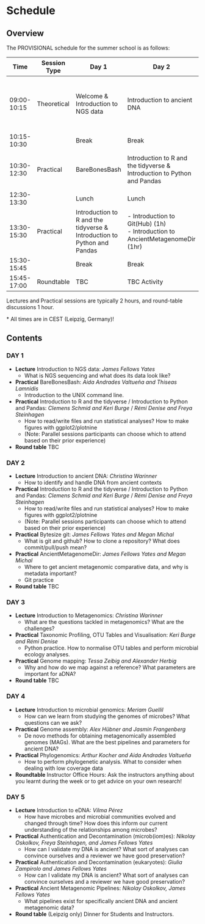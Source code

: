 # Schedule

## Overview

The PROVISIONAL schedule for the summer school is as follows:

| **Time**    | **Session Type** | **Day 1**                                                               | **Day 2**                                                                       | **Day 3**                                         | **Day 4**                          | **Day 5**                                                                           |
| ----------- | ---------------- | ----------------------------------------------------------------------- | ------------------------------------------------------------------------------- | ------------------------------------------------- | ---------------------------------- | ----------------------------------------------------------------------------------- |
| 09:00-10:15 | Theoretical      | Welcome & Introduction to NGS data                                      | Introduction to ancient DNA                                                     | Introduction to metagenomics                      | Introduction to microbial genomics | - Decontamination (30m)<br>- General Authentication Lecture and Practical (1h) <br> |
| 10:15-10:30 |                  | Break                                                                   | Break                                                                           | Break                                             | Break                              | Break                                                                               |
| 10:30-12:30 | Practical        | BareBonesBash                                                           | Introduction to R and the tidyverse & Introduction to Python and Pandas         | Taxonomic Profiling, OTU Tables and Visualisation | Genome assembly                    | - Introduction to eDNA (1h) <br> - Authentication at Scale Lecture (30m)            |
| 12:30-13:30 |                  | Lunch                                                                   | Lunch                                                                           | Lunch                                             | Lunch                              | Lunch                                                                               |
| 13:30-15:30 | Practical        | Introduction to R and the tidyverse & Introduction to Python and Pandas | - Introduction to Git(Hub) (1h)<br>- Introduction to AncientMetagenomeDir (1hr) | Genome mapping                                    | Phylogenomics                      | - Authentication at Scale Practical (1h) <br>- Ancient Metagenomic Pipelines (1h)   |
| 15:30-15:45 |                  | Break                                                                   | Break                                                                           | Break                                             | Break                              |                                                                                     |
| 15:45-17:00 | Roundtable       | TBC                                                                     | TBC Activity                                                                    | TBC                                               | Instructor Office Hours            | Dinner (Leipzig Only)                                                               |

Lectures and Practical sessions are typically 2 hours, and round-table discussions 1 hour.

\* All times are in CEST (Leipzig, Germany)!

## Contents

### DAY 1

- **Lecture** Introduction to NGS data: _James Fellows Yates_
  - What is NGS sequencing and what does its data look like?
- **Practical** BareBonesBash: _Aida Andrades Valtueña and Thiseas Lamnidis_
  - Introduction to the UNIX command line.
- **Practical** Introduction to R and the tidyverse / Introduction to Python and Pandas: _Clemens Schmid and Keri Burge_ / _Rémi Denise and Freya Steinhagen_
  - How to read/write files and run statistical analyses? How to make figures with ggplot2/plotnine
  - (Note: Parallel sessions participants can choose which to attend based on their prior experience)
- **Round table** TBC

### DAY 2

- **Lecture** Introduction to ancient DNA: _Christina Warinner_
  - How to identify and handle DNA from ancient contexts
- **Practical** Introduction to R and the tidyverse / Introduction to Python and Pandas: _Clemens Schmid and Keri Burge_ / _Rémi Denise and Freya Steinhagen_
  - How to read/write files and run statistical analyses? How to make figures with ggplot2/plotnine
  - (Note: Parallel sessions participants can choose which to attend based on their prior experience)
- **Practical** Bytesize git: _James Fellows Yates and Megan Michal_
  - What is git and github? How to clone a repository? What does commit/pull/push mean?
- **Practical** AncientMetagenomeDir: _James Fellows Yates and Megan Michal_
  - Where to get ancient metagenomic comparative data, and why is metadata important?
  - Git practice
- **Round table** TBC

### DAY 3

- **Lecture** Introduction to Metagenomics: _Christina Warinner_
  - What are the questions tackled in metagenomics? What are the challenges?
- **Practical** Taxonomic Profiling, OTU Tables and Visualisation: _Keri Burge and Rémi Denise_
  - Python practice. How to normalise OTU tables and perform microbial ecology analyses.
- **Practical** Genome mapping: _Tessa Zeibig and Alexander Herbig_
  - Why and how do we map against a reference? What parameters are important for aDNA?
- **Round table** TBC

### DAY 4

- **Lecture** Introduction to microbial genomics: _Meriam Guellil_
  - How can we learn from studying the genomes of microbes? What questions can we ask?
- **Practical** Genome assembly: _Alex Hübner and Jasmin Frangenberg_
  - De novo methods for obtaining metagenomically assembled genomes (MAGs). What are the best pipelines and parameters for ancient DNA?
- **Practical** Phylogenomics: _Arthur Kocher and Aida Andrades Valtueña_
  - How to perform phylogenetic analysis. What to consider when dealing with low coverage data
- **Roundtable** Instructor Office Hours: Ask the instructors anything about you learnt during the week or to get advice on your own research!

### DAY 5

- **Lecture** Introduction to eDNA: _Vilma Pérez_
  - How have microbes and microbial communities evolved and changed through time? How does this inform our current understanding of the relationships among microbes?
- **Practical** Authentication and Decontamination (microb(iom)es): _Nikolay Oskolkov, Freya Steinhagen, and James Fellows Yates_
  - How can I validate my DNA is ancient? What sort of analyses can convince ourselves and a reviewer we have good preservation?
- **Practical** Authentication and Decontamination (eukaryotes): _Giulia Zampirolo and James Fellows Yates_
  - How can I validate my DNA is ancient? What sort of analyses can convince ourselves and a reviewer we have good preservation?
- **Practical** Ancient Metagenomic Pipelines: _Nikolay Oskolkov, James Fellows Yates_
  - What pipelines exist for specifically ancient DNA and ancient metagenomic data?
- **Round table** (Leipzig only) Dinner for Students and Instructors.
